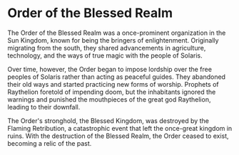 # Order of the Blessed Realm

The Order of the Blessed Realm was a once-prominent organization in the Sun Kingdom, known for being the bringers of enlightenment. Originally migrating from the south, they shared advancements in agriculture, technology, and the ways of true magic with the people of Solaris.

Over time, however, the Order began to impose lordship over the free peoples of Solaris rather than acting as peaceful guides. They abandoned their old ways and started practicing new forms of worship. Prophets of Raythelion foretold of impending doom, but the inhabitants ignored the warnings and punished the mouthpieces of the great god Raythelion, leading to their downfall.

The Order's stronghold, the Blessed Kingdom, was destroyed by the Flaming Retribution, a catastrophic event that left the once-great kingdom in ruins. With the destruction of the Blessed Realm, the Order ceased to exist, becoming a relic of the past.
